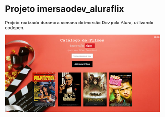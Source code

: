 # Projeto imersaodev_aluraflix

Projeto realizado durante a semana de imersão Dev pela Alura, utilizando codepen.

![alt text](https://github.com/haradwaith03/-imersaodev-aluraflix/blob/main/imersaoDev-main.PNG)
